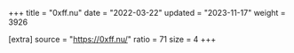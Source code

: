 +++
title = "0xff.nu"
date = "2022-03-22"
updated = "2023-11-17"
weight = 3926

[extra]
source = "https://0xff.nu/"
ratio = 71
size = 4
+++
